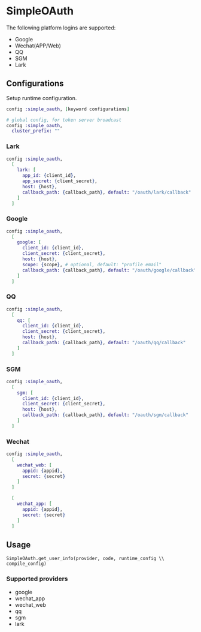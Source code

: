 # SimpleOAuth

The following platform logins are supported:

- Google
- Wechat(APP/Web)
- QQ
- SGM
- Lark

## Configurations

Setup runtime configuration.

```elixir
config :simple_oauth, [keyword configurations]

# global config, for token server broadcast
config :simple_oauth,
  cluster_prefix: ""
```

### Lark

```elixir
config :simple_oauth,
  [
    lark: [
      app_id: {client_id},
      app_secret: {client_secret},
      host: {host},
      callback_path: {callback_path}, default: "/oauth/lark/callback"
    ]
  ]
```
### Google

```elixir
config :simple_oauth,
  [
    google: [
      client_id: {client_id},
      client_secret: {client_secret},
      host: {host},
      scope: {scope}, # optional, default: "profile email"
      callback_path: {callback_path}, default: "/oauth/google/callback"
    ]
  ]
```

### QQ

```elixir
config :simple_oauth,
  [
    qq: [
      client_id: {client_id},
      client_secret: {client_secret},
      host: {host},
      callback_path: {callback_path}, default: "/oauth/qq/callback"
    ]
  ]
```

### SGM

```elixir
config :simple_oauth,
  [
    sgm: [
      client_id: {client_id},
      client_secret: {client_secret},
      host: {host},
      callback_path: {callback_path}, default: "/oauth/sgm/callback"
    ]
  ]
```

### Wechat

```elixir
config :simple_oauth,
  [
    wechat_web: [
      appid: {appid},
      secret: {secret}
    ]
  ]

  [
    wechat_app: [
      appid: {appid},
      secret: {secret}
    ]
  ]
```

## Usage

`SimpleOAuth.get_user_info(provider, code, runtime_config \\ compile_config)`

### Supported providers

- google
- wechat_app
- wechat_web
- qq
- sgm
- lark
